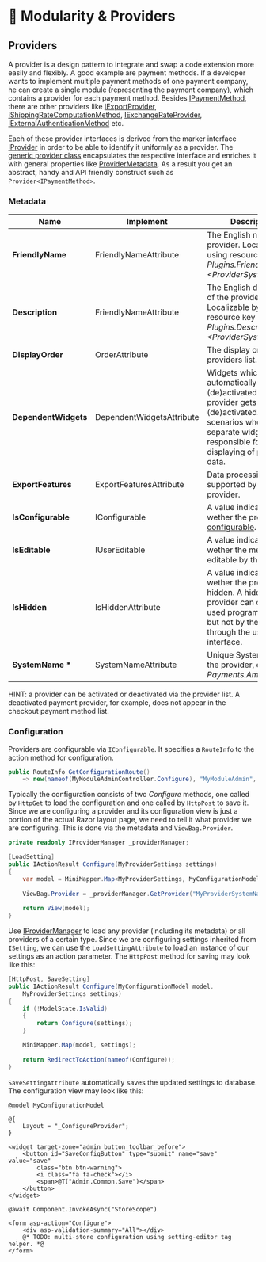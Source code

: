 # 🥚 Modularity & Providers

## Providers

A provider is a design pattern to integrate and swap a code extension more easily and flexibly. A good example are payment methods. If a developer wants to implement multiple payment methods of one payment company, he can create a single module (representing the payment company), which contains a provider for each payment method. Besides [IPaymentMethod](https://github.com/smartstore/Smartstore/blob/main/src/Smartstore.Core/Checkout/Payment/Service/IPaymentMethod.cs), there are other providers like [IExportProvider](https://github.com/smartstore/Smartstore/blob/main/src/Smartstore.Core/Platform/DataExchange/Export/IExportProvider.cs), [IShippingRateComputationMethod](https://github.com/smartstore/Smartstore/blob/main/src/Smartstore.Core/Checkout/Shipping/Services/IShippingRateComputationMethod.cs), [IExchangeRateProvider](https://github.com/smartstore/Smartstore/blob/main/src/Smartstore.Core/Common/Services/IExchangeRateProvider.cs), [IExternalAuthenticationMethod](https://github.com/smartstore/Smartstore/blob/main/src/Smartstore.Core/Platform/Identity/Services/IExternalAuthenticationMethod.cs) etc.

Each of these provider interfaces is derived from the marker interface [IProvider](https://github.com/smartstore/Smartstore/blob/main/src/Smartstore/Engine/Modularity/IProvider.cs) in order to be able to identify it uniformly as a provider. The [generic provider class](https://github.com/smartstore/Smartstore/blob/main/src/Smartstore.Core/Platform/Modularity/Provider.cs) encapsulates the respective interface and enriches it with general properties like [ProviderMetadata](https://github.com/smartstore/Smartstore/blob/main/src/Smartstore.Core/Platform/Modularity/ProviderMetadata.cs). As a result you get an abstract, handy and API friendly construct such as `Provider<IPaymentMethod>`.

### Metadata

| Name                 | Implement                 | Description                                                                                                                                                                         |
| -------------------- | ------------------------- | ----------------------------------------------------------------------------------------------------------------------------------------------------------------------------------- |
| **FriendlyName**     | FriendlyNameAttribute     | The English name of the provider. Localizable by using resource key _Plugins.FriendlyName.\<ProviderSystemName>_                                                                    |
| **Description**      | FriendlyNameAttribute     | The English description of the provider. Localizable by using resource key _Plugins.Description.\<ProviderSystemName>_                                                              |
| **DisplayOrder**     | OrderAttribute            | The display order in the providers list.                                                                                                                                            |
| **DependentWidgets** | DependentWidgetsAttribute | Widgets which are automatically (de)activated when the provider gets (de)activated. Useful in scenarios where separate widgets are responsible for the displaying of provider data. |
| **ExportFeatures**   | ExportFeaturesAttribute   | Data processing types supported by an export provider.                                                                                                                              |
| **IsConfigurable**   | IConfigurable             | A value indicating wether the provider is [configurable](modularity-and-providers.md#configuration).                                                                                |
| **IsEditable**       | IUserEditable             | A value indicating wether the metadata is editable by the user.                                                                                                                     |
| **IsHidden**         | IsHiddenAttribute         | A value indicating wether the provider is hidden. A hidden provider can only be used programmatically but not by the user through the user interface.                               |
| **SystemName \***    | SystemNameAttribute       | Unique SystemName of the provider, e.g. _Payments.AmazonPay._                                                                                                                       |

HINT: a provider can be activated or deactivated via the provider list. A deactivated payment provider, for example, does not appear in the checkout payment method list.

### Configuration

Providers are configurable via `IConfigurable`. It specifies a `RouteInfo` to the action method for configuration.

```csharp
public RouteInfo GetConfigurationRoute()
    => new(nameof(MyModuleAdminController.Configure), "MyModuleAdmin", new { area = "Admin" });
```

Typically the configuration consists of two _Configure_ methods, one called by `HttpGet` to load the configuration and one called by `HttpPost` to save it. Since we are configuring a provider and its configuration view is just a portion of the actual Razor layout page, we need to tell it what provider we are configuring. This is done via the metadata and `ViewBag.Provider`.

```csharp
private readonly IProviderManager _providerManager;

[LoadSetting]
public IActionResult Configure(MyProviderSettings settings)
{
    var model = MiniMapper.Map<MyProviderSettings, MyConfigurationModel>(settings);
    
    ViewBag.Provider = _providerManager.GetProvider("MyProviderSystemName").Metadata;
    
    return View(model);
}
```

Use [IProviderManager](https://github.com/smartstore/Smartstore/blob/main/src/Smartstore.Core/Platform/Modularity/IProviderManager.cs) to load any provider (including its metadata) or all providers of a certain type. Since we are configuring settings inherited from `ISetting`, we can use the `LoadSettingAttribute` to load an instance of our settings as an action parameter. The `HttpPost` method for saving may look like this:

```csharp
[HttpPost, SaveSetting]
public IActionResult Configure(MyConfigurationModel model,
    MyProviderSettings settings)
{
    if (!ModelState.IsValid)
    {
        return Configure(settings);
    }

    MiniMapper.Map(model, settings);
    
    return RedirectToAction(nameof(Configure));
}
```

`SaveSettingAttribute` automatically saves the updated settings to database. The configuration view may look like this:

```cshtml
@model MyConfigurationModel

@{
    Layout = "_ConfigureProvider";
}

<widget target-zone="admin_button_toolbar_before">
    <button id="SaveConfigButton" type="submit" name="save" value="save"
        class="btn btn-warning">
        <i class="fa fa-check"></i>
        <span>@T("Admin.Common.Save")</span>
    </button>
</widget>

@await Component.InvokeAsync("StoreScope")

<form asp-action="Configure">
    <div asp-validation-summary="All"></div>
    @* TODO: multi-store configuration using setting-editor tag helper. *@
</form>
```
